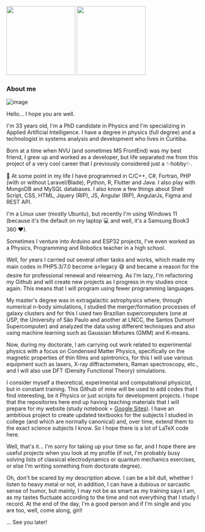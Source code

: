<img height="180em" src="https://github-readme-stats-git-masterrstaa-rickstaa.vercel.app/api/top-langs/?username=ricardovolert&layout=compact&langs_count=8&theme=dracula&exclude_repo=financial-manager-old"/> <img height="180em" src="https://github-readme-stats-git-masterrstaa-rickstaa.vercel.app/api?username=ricardovolert&show_icons=true&theme=dracula&include_all_commits=true&count_private=true"/>

### About me

![image](https://media.giphy.com/media/i2rNOf3b7vJgk/source.gif)

Hello... I hope you are well.

I'm 33 years old, I'm a PhD candidate in Physics and I'm specializing in Applied Artificial Intelligence. I have a degree in physics (full degree) and a technologist in systems analysis and development who lives in Curitiba.

Born at a time when NVU (and sometimes MS FrontEnd) was my best friend, I grew up and worked as a developer, but life separated me from this project of a very cool career that I previously considered just a ✨hobby✨.

🌱 At some point in my life I have programmed in C/C++, C#, Fortran, PHP (with or without Laravel/Blade), Python, R, Flutter and Java. I also play with MongoDB and MySQL databases. I also know a few things about Shell Script, CSS, HTML, Jquery (RIP), JS, Angular (RIP), AngularJs, Figma and REST API.

I'm a Linux user (mostly Ubuntu), but recently I'm using Windows 11 (because it's the default on my laptop 💻 and well, it's a Samsung Book3 360 ❤).

Sometimes I venture into Arduino and ESP32 projects, I've even worked as a Physics, Programming and Robotics teacher in a high school.

Well, for years I carried out several other tasks and works, which made my main codes in PHP5.3/7.0 become a⚡legacy 😄 and became a reason for the desire for professional renewal and relearning. As I'm lazy, I'm refactoring my Github and will create new projects as I progress in my studies once again. This means that I will program using fewer programming languages.

My master's degree was in extragalactic astrophysics where, through numerical n-body simulations, I studied the merger/formation processes of galaxy clusters and for this I used two Brazilian supercomputers (one at USP, the University of São Paulo and another at LNCC, the Santos Dumont Supercomputer) and analyzed the data using different techniques and also using machine learning such as Gaussian Mixtures (GMM) and K-means.

Now, during my doctorate, I am carrying out work related to experimental physics with a focus on Condensed Matter Physics, specifically on the magnetic properties of thin films and spintronics, for this I will use various equipment such as lasers, X-ray diffractometers, Raman spectroscopy, etc., and I will also use DFT (Density Functional Theory) simulations.

I consider myself a theoretical, experimental and computational physicist, but in constant training. This Github of mine will be used to add codes that I find interesting, be it Physics or just scripts for development projects. I hope that the repositories here end up having teaching materials that I will prepare for my website (study notebook = [Google Sites](https://sites.google.com/view/ricardovolert/)). I have an ambitious project to create updated textbooks for the subjects I studied in college (and which are normally canonical) and, over time, extend them to the exact science subjects I know. So I hope there is a lot of LaTeX code here.

Well, that's it... I'm sorry for taking up your time so far, and I hope there are useful projects when you look at my profile (if not, I'm probably busy solving lists of classical electrodynamics or quantum mechanics exercises, or else I'm writing something from doctorate degree).

Oh, don't be scared by my description above. I can be a bit dull, whether I listen to heavy metal or not, in addition, I can have a dubious or sarcastic sense of humor, but mainly, I may not be as smart as my training says I am, as my tastes fluctuate according to the time and not everything that I study I record. At the end of the day, I'm a good person and if I'm single and you are too, well, come along, girl!

... See you later!
